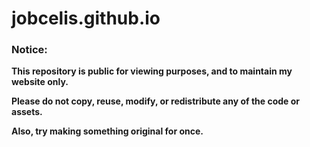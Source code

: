 # jobcelis.github.io

### Notice:

**This repository is public for viewing purposes, and to maintain my website only.**

**Please do not copy, reuse, modify, or redistribute any of the code or assets.**

**Also, try making something original for once.**
